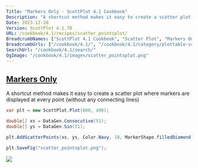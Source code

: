 ```yaml
---
Title: "Markers Only - ScottPlot 4.1 Cookbook"
Description: "A shortcut method makes it easy to create a scatter plot where markers are displayed at every point (without any connecting lines)"
Date: 2023-12-28
Version: ScottPlot 4.1.70
URL: /cookbook/4.1/recipes/scatter_pointsplot/
BreadcrumbNames: ["ScottPlot 4.1 Cookbook", "Scatter Plot", "Markers Only"]
BreadcrumbUrls: ["/cookbook/4.1/", "/cookbook/4.1/category/plottable-scatter-plot", "/cookbook/4.1/recipes/scatter_pointsplot/"]
SearchUrl: "/cookbook/4.1/search/"
OgImage: "/cookbook/4.1/images/scatter_pointsplot.png"
---
```


<h2><a id='markers-only' href='/cookbook/4.1/recipes/scatter_pointsplot/'>Markers Only</a></h2>

A shortcut method makes it easy to create a scatter plot where markers are displayed at every point (without any connecting lines)

```cs
var plt = new ScottPlot.Plot(600, 400);

double[] xs = DataGen.Consecutive(51);
double[] ys = DataGen.Sin(51);

plt.AddScatterPoints(xs, ys, Color.Navy, 10, MarkerShape.filledDiamond);

plt.SaveFig("scatter_pointsplot.png");
```

<img src='../../images/scatter_pointsplot.png' class='d-block mx-auto my-5' />


